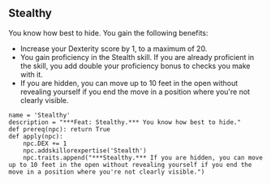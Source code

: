 ## Stealthy
You know how best to hide. You gain the following benefits:

* Increase your Dexterity score by 1, to a maximum of 20.
* You gain proficiency in the Stealth skill. If you are already proficient in the skill, you add double your proficiency bonus to checks you make with it.
* If you are hidden, you can move up to 10 feet in the open without revealing yourself if you end the move in a position where you're not clearly visible.

```
name = 'Stealthy'
description = "***Feat: Stealthy.*** You know how best to hide."
def prereq(npc): return True
def apply(npc):
    npc.DEX += 1
    npc.addskillorexpertise('Stealth')
    npc.traits.append("***Stealthy.*** If you are hidden, you can move up to 10 feet in the open without revealing yourself if you end the move in a position where you're not clearly visible.")
```
